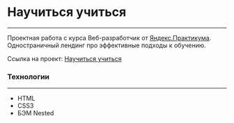 # **Научиться учиться**
***
Проектная работа с курса Веб-разработчик от [Яндекс.Практикума](https://practicum.yandex.ru/).  
Одностраничный лендинг про эффективные подходы к обучению.

Ссылка на проект: [Научиться учиться](https://chashchinavera.github.io/how-to-learn)

### **Технологии**
***
* HTML
* CSS3
* БЭМ Nested
